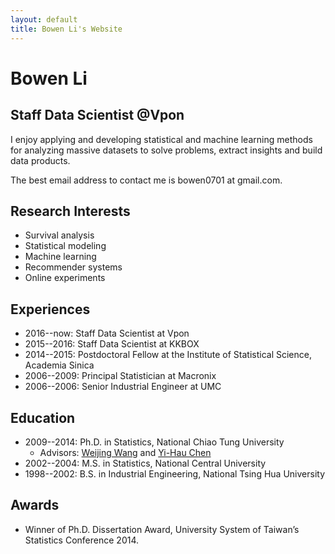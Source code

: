 ```yaml
---
layout: default
title: Bowen Li's Website
---
```


# Bowen Li

## Staff Data Scientist @Vpon

I enjoy applying and developing statistical and machine learning methods for analyzing massive datasets to solve problems, extract insights and build data products.

The best email address to contact me is bowen0701 at gmail.com.

## Research Interests
- Survival analysis
- Statistical modeling
- Machine learning
- Recommender systems
- Online experiments

## Experiences
- 2016--now: Staff Data Scientist at Vpon
- 2015--2016: Staff Data Scientist at KKBOX
- 2014--2015: Postdoctoral Fellow at the Institute of Statistical Science, Academia Sinica
- 2006--2009: Principal Statistician at Macronix
- 2006--2006: Senior Industrial Engineer at UMC

## Education
- 2009--2014: Ph.D. in Statistics, National Chiao Tung University
  - Advisors: [Weijing Wang](http://www.stat.nctu.edu.tw/people/bio.php?PID=9) and [Yi-Hau Chen](http://www.stat.sinica.edu.tw/yhchen/)
- 2002--2004: M.S. in Statistics, National Central University
- 1998--2002: B.S. in Industrial Engineering, National Tsing Hua University

## Awards
- Winner of Ph.D. Dissertation Award, University System of Taiwan’s Statistics Conference 2014.
